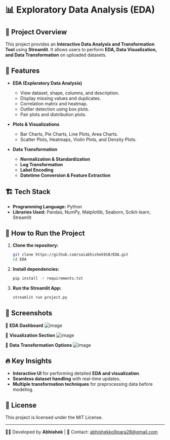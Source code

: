# 📊 Exploratory Data Analysis (EDA)

## 📌 Project Overview
This project provides an **Interactive Data Analysis and Transformation Tool** using **Streamlit**. It allows users to perform **EDA, Data Visualization, and Data Transformation** on uploaded datasets.

## 📂 Features
- **EDA (Exploratory Data Analysis)**
  - View dataset, shape, columns, and description.
  - Display missing values and duplicates.
  - Correlation matrix and heatmap.
  - Outlier detection using box plots.
  - Pair plots and distribution plots.

- **Plots & Visualizations**
  - Bar Charts, Pie Charts, Line Plots, Area Charts.
  - Scatter Plots, Heatmaps, Violin Plots, and Density Plots.

- **Data Transformation**
  - **Normalization & Standardization**
  - **Log Transformation**
  - **Label Encoding**
  - **Datetime Conversion & Feature Extraction**

## 🏗️ Tech Stack
- **Programming Language:** Python
- **Libraries Used:** Pandas, NumPy, Matplotlib, Seaborn, Scikit-learn, Streamlit

## 🚀 How to Run the Project
1. **Clone the repository:**
   ```bash
   git clone https://github.com/saiabhishek910/EDA.git
   cd EDA
   ```
2. **Install dependencies:**
   ```bash
   pip install -r requirements.txt
   ```
3. **Run the Streamlit App:**
   ```bash
   streamlit run project.py
   ```

## 📸 Screenshots
📌 **EDA Dashboard**
![image](https://github.com/user-attachments/assets/de19af64-956c-4cf1-a18e-ccce7dd67a8b)

📌 **Visualization Section**
![image](https://github.com/user-attachments/assets/506a4159-127b-4a10-9ce1-cae48e6ecfd7)

📌 **Data Transformation Options**
![image](https://github.com/user-attachments/assets/e24bb6d5-ee8c-48f1-9f2d-3afedb21252e)


## 🔥 Key Insights
- **Interactive UI** for performing detailed **EDA and visualization**.
- **Seamless dataset handling** with real-time updates.
- **Multiple transformation techniques** for preprocessing data before modeling.

## 📜 License
This project is licensed under the MIT License.

---
👨‍💻 Developed by **Abhishek** | 📧 Contact: abhishekkollipara28@gmail.com

